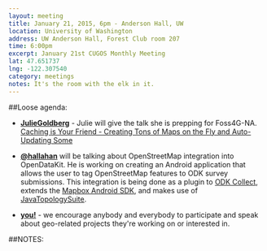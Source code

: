 ```yaml
---
layout: meeting
title: January 21, 2015, 6pm - Anderson Hall, UW
location: University of Washington
address: UW Anderson Hall, Forest Club room 207
time: 6:00pm
excerpt: January 21st CUGOS Monthly Meeting
lat: 47.651737
lng: -122.307540
category: meetings
notes: It's the room with the elk in it.
---
```


##Loose agenda:

- **[JulieGoldberg](https://github.com/JulieGoldberg)** - Julie will give the talk she is prepping for Foss4G-NA.  [Caching is Your Friend - Creating Tons of Maps on the Fly and Auto-Updating Some](https://2015.foss4g-na.org/session/caching-your-friend-creating-tons-maps-fly-and-auto-updating-some)

- **[@hallahan](https://github.com/hallahan)** will be talking about OpenStreetMap integration into OpenDataKit. He is working on creating an Android application that allows the user to tag OpenStreetMap features to ODK survey submissions. This integration is being done as a plugin to [ODK Collect](https://opendatakit.org/use/collect/), extends the [Mapbox Android SDK](https://www.mapbox.com/mapbox-android-sdk/), and makes use of [JavaTopologySuite](http://www.vividsolutions.com/jts/JTSHome.htm).

- **[you!](http://github.com/cugos/cugos.github.com)** - we encourage anybody and everybody to participate and speak about geo-related projects they're working on or interested in.

##NOTES:
